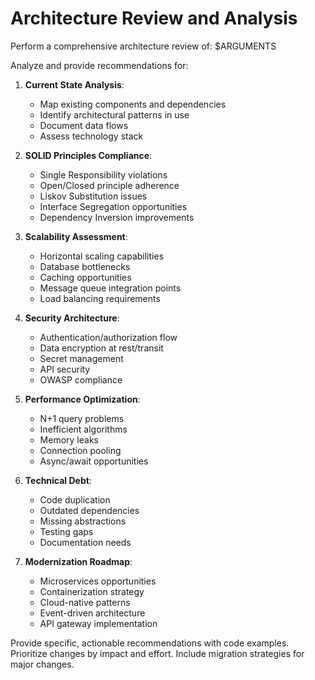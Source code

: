 # Architecture Review and Analysis

Perform a comprehensive architecture review of: $ARGUMENTS

Analyze and provide recommendations for:

1. **Current State Analysis**:
   - Map existing components and dependencies
   - Identify architectural patterns in use
   - Document data flows
   - Assess technology stack

2. **SOLID Principles Compliance**:
   - Single Responsibility violations
   - Open/Closed principle adherence
   - Liskov Substitution issues
   - Interface Segregation opportunities
   - Dependency Inversion improvements

3. **Scalability Assessment**:
   - Horizontal scaling capabilities
   - Database bottlenecks
   - Caching opportunities
   - Message queue integration points
   - Load balancing requirements

4. **Security Architecture**:
   - Authentication/authorization flow
   - Data encryption at rest/transit
   - Secret management
   - API security
   - OWASP compliance

5. **Performance Optimization**:
   - N+1 query problems
   - Inefficient algorithms
   - Memory leaks
   - Connection pooling
   - Async/await opportunities

6. **Technical Debt**:
   - Code duplication
   - Outdated dependencies
   - Missing abstractions
   - Testing gaps
   - Documentation needs

7. **Modernization Roadmap**:
   - Microservices opportunities
   - Containerization strategy
   - Cloud-native patterns
   - Event-driven architecture
   - API gateway implementation

Provide specific, actionable recommendations with code examples. Prioritize changes by impact and effort. Include migration strategies for major changes.
